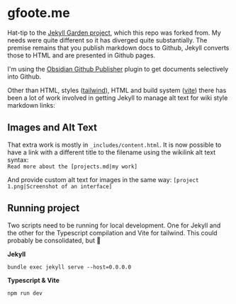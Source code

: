 # gfoote.me

Hat-tip to the [Jekyll Garden project](https://github.com/Jekyll-Garden/jekyll-garden.github.io), which this repo was forked from. My needs were quite different so it has diverged quite substantially. The premise remains that you publish markdown docs to Github, Jekyll converts those to HTML and are presented in Github pages. 

I'm using the [Obsidian Github Publisher](https://github.com/ObsidianPublisher/) plugin to get documents selectively into Github.

Other than HTML, styles ([tailwind](tailwind.config.js)), HTML and build system ([vite](vite.config.cjs)) there has been a lot of work involved in getting Jekyll to manage alt text for wiki style markdown links:

## Images and Alt Text
That extra work is mostly in `_includes/content.html`. It is now  possible to have a link with a different title to the filename using the wikilink alt text syntax:  
`Read more about the [projects.md|my work]`

And provide custom alt text for images in the same way:
`[project 1.png|Screenshot of an interface]`


## Running project

Two scripts need to be running for local development. One for Jekyll and the other for the Typescript compilation and Vite for tailwind. This could probably be consolidated, but 🤷  

**Jekyll**  
```
bundle exec jekyll serve --host=0.0.0.0
```

**Typescript & Vite**  
```
npm run dev
```

